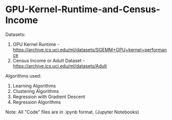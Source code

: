 

# GPU-Kernel-Runtime-and-Census-Income
Datasets:
1. GPU Kernel Runtime - https://archive.ics.uci.edu/ml/datasets/SGEMM+GPU+kernel+performance
2. Census Income or Adult Dataset - https://archive.ics.uci.edu/ml/datasets/Adult

Algorithms used:
1. Learning Algorithms
2. Clustering Algorithms
3. Regression with Gradient Descent
4. Regression Algorithms

Note: All "Code" files are in .ipynb format. 
(Jupyter Notebooks)
